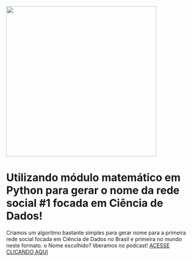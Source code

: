 <img src="https://uploaddeimagens.com.br/images/001/765/735/original/Logo_DSB_Final_1.png?1544119713" width="400" height="400" align="center">

# Utilizando módulo matemático em Python para gerar o nome da rede social #1 focada em Ciência de Dados!

Criamos um algoritmo bastante simples para gerar nome para a primeira rede social focada em Ciência de Dados no Brasil e primeira no mundo neste formato. o Nome escolhido? liberamos no podcast! <a href="https://datasciencebrazil.org/podcast/">ACESSE CLICANDO AQUI</a>
